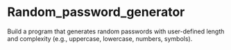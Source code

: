 # Random_password_generator
Build a program that generates random passwords with user-defined length and complexity (e.g., uppercase, lowercase, numbers, symbols).
